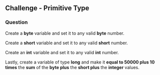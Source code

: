## Challenge - Primitive Type

### Question

Create a <b>byte</b> variable and set it to any valid <b>byte</b> number. 

Create a <b>short</b> variable and set it to any valid <b>short</b> number.

Create an <b>int</b> variable and set it to any valid <b>int</b> number. 

Lastly, create a variable of type <b>long</b> and make it <b>equal to 50000 plus 10 times</b> the <b>sum</b> of the <b>byte plus</b> the <b>short plus</b> the <b>integer</b> values.
